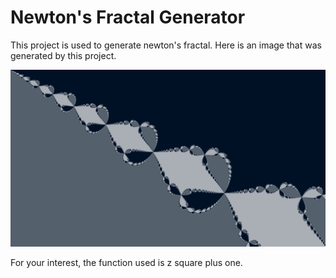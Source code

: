 # Newton's Fractal Generator

This project is used to generate newton's fractal. Here is an image that was generated by this project. 


![](image/x_square.png)

For your interest, the function used is z square plus one.

